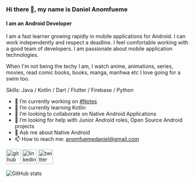 ### Hi there 👋, my name is Daniel Anomfueme
#### I am an Android Developer
I am a fast learner growing rapidly in mobile applications for Android. I can work independently and respect a deadline. I feel comfortable working with a good team of developers. I am passionate about mobile application technologies. 

When I'm not being the techy I am, I watch anime, animations, series, movies, read comic books, books, manga, manhwa etc 
I love going for a swim too.

Skills: Java / Kotlin / Dart / Flutter / Firebase / Python

- 🔭 I’m currently working on [#Notes](https://github.com/LifeofDan-EL/Notes)
- 🌱 I’m currently learning Kotlin 
- 👯 I’m looking to collaborate on Native Android Applications  
- 🤔 I’m looking for help with Junior Android roles, Open Source Android projects 
- 💬 Ask me about Native Android 
- 📫 How to reach me: anomfuemedaniel@gmail.com 


[<img src='https://cdn.jsdelivr.net/npm/simple-icons@3.0.1/icons/github.svg' alt='github' height='40'>](https://github.com/@LifeofDan-EL)  [<img src='https://cdn.jsdelivr.net/npm/simple-icons@3.0.1/icons/linkedin.svg' alt='linkedin' height='40'>](https://www.linkedin.com/in/daniel-anomfueme-52591b162/)  [<img src='https://cdn.jsdelivr.net/npm/simple-icons@3.0.1/icons/twitter.svg' alt='twitter' height='40'>](https://twitter.com/LifeofDan_el)  

![GitHub stats](https://github-readme-stats.vercel.app/api?username=LifeofDan-EL&show_icons=true)  


